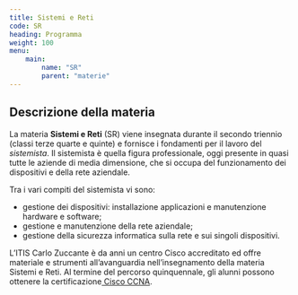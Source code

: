 ```yaml
---
title: Sistemi e Reti
code: SR
heading: Programma
weight: 100
menu:
    main:
        name: "SR"
        parent: "materie"
---
```


## Descrizione della materia

La materia **Sistemi e Reti** (SR) viene insegnata durante il secondo triennio (classi terze quarte e quinte)
e fornisce i fondamenti per il lavoro del *sistemista*. Il sistemista è quella figura professionale, oggi
presente in quasi tutte le aziende di media dimensione, che si occupa del funzionamento dei dispositivi e
della rete aziendale.

Tra i vari compiti del sistemista vi sono:
* gestione dei dispositivi: installazione applicazioni e manutenzione hardware e software;
* gestione e manutenzione della rete aziendale;
* gestione della sicurezza informatica sulla rete e sui singoli dispositivi.

L’ITIS Carlo Zuccante è da anni un centro Cisco accreditato ed offre materiale e strumenti all’avanguardia
nell’insegnamento della materia Sistemi e Reti. Al termine del percorso quinquennale, gli alunni possono ottenere
la certificazione[ Cisco CCNA](https://www.cisco.com/c/en/us/training-events/training-certifications/certifications/associate/ccna.html).
